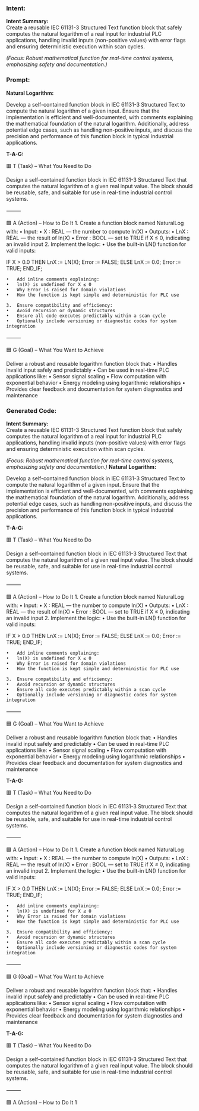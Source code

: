 ### Intent:
**Intent Summary:**  
Create a reusable IEC 61131-3 Structured Text function block that safely computes the natural logarithm of a real input for industrial PLC applications, handling invalid inputs (non-positive values) with error flags and ensuring deterministic execution within scan cycles.  

*(Focus: Robust mathematical function for real-time control systems, emphasizing safety and documentation.)*

### Prompt:
**Natural Logarithm:**

Develop a self-contained function block in IEC 61131-3 Structured Text to compute the natural logarithm of a given input. Ensure that the implementation is efficient and well-documented, with comments explaining the mathematical foundation of the natural logarithm. Additionally, address potential edge cases, such as handling non-positive inputs, and discuss the precision and performance of this function block in typical industrial applications.

**T-A-G:**

🟥 T (Task) – What You Need to Do

Design a self-contained function block in IEC 61131-3 Structured Text that computes the natural logarithm of a given real input value. The block should be reusable, safe, and suitable for use in real-time industrial control systems.

⸻

🟩 A (Action) – How to Do It
	1.	Create a function block named NaturalLog with:
	•	Input:
	•	X : REAL — the number to compute ln(X)
	•	Outputs:
	•	LnX : REAL — the result of ln(X)
	•	Error : BOOL — set to TRUE if X ≤ 0, indicating an invalid input
	2.	Implement the logic:
	•	Use the built-in LN() function for valid inputs:

 IF X > 0.0 THEN
    LnX := LN(X);
    Error := FALSE;
ELSE
    LnX := 0.0;
    Error := TRUE;
END_IF;

	•	Add inline comments explaining:
	•	ln(X) is undefined for X ≤ 0
	•	Why Error is raised for domain violations
	•	How the function is kept simple and deterministic for PLC use

	3.	Ensure compatibility and efficiency:
	•	Avoid recursion or dynamic structures
	•	Ensure all code executes predictably within a scan cycle
	•	Optionally include versioning or diagnostic codes for system integration

⸻

🟦 G (Goal) – What You Want to Achieve

Deliver a robust and reusable logarithm function block that:
	•	Handles invalid input safely and predictably
	•	Can be used in real-time PLC applications like:
	•	Sensor signal scaling
	•	Flow computation with exponential behavior
	•	Energy modeling using logarithmic relationships
	•	Provides clear feedback and documentation for system diagnostics and maintenance

### Generated Code:
**Intent Summary:**  
Create a reusable IEC 61131-3 Structured Text function block that safely computes the natural logarithm of a real input for industrial PLC applications, handling invalid inputs (non-positive values) with error flags and ensuring deterministic execution within scan cycles.  

*(Focus: Robust mathematical function for real-time control systems, emphasizing safety and documentation.)*
**Natural Logarithm:**

Develop a self-contained function block in IEC 61131-3 Structured Text to compute the natural logarithm of a given input. Ensure that the implementation is efficient and well-documented, with comments explaining the mathematical foundation of the natural logarithm. Additionally, address potential edge cases, such as handling non-positive inputs, and discuss the precision and performance of this function block in typical industrial applications.

**T-A-G:**

🟥 T (Task) – What You Need to Do

Design a self-contained function block in IEC 61131-3 Structured Text that computes the natural logarithm of a given real input value. The block should be reusable, safe, and suitable for use in real-time industrial control systems.

⸻

🟩 A (Action) – How to Do It
	1.	Create a function block named NaturalLog with:
	•	Input:
	•	X : REAL — the number to compute ln(X)
	•	Outputs:
	•	LnX : REAL — the result of ln(X)
	•	Error : BOOL — set to TRUE if X ≤ 0, indicating an invalid input
	2.	Implement the logic:
	•	Use the built-in LN() function for valid inputs:

 IF X > 0.0 THEN
    LnX := LN(X);
    Error := FALSE;
ELSE
    LnX := 0.0;
    Error := TRUE;
END_IF;

	•	Add inline comments explaining:
	•	ln(X) is undefined for X ≤ 0
	•	Why Error is raised for domain violations
	•	How the function is kept simple and deterministic for PLC use

	3.	Ensure compatibility and efficiency:
	•	Avoid recursion or dynamic structures
	•	Ensure all code executes predictably within a scan cycle
	•	Optionally include versioning or diagnostic codes for system integration

⸻

🟦 G (Goal) – What You Want to Achieve

Deliver a robust and reusable logarithm function block that:
	•	Handles invalid input safely and predictably
	•	Can be used in real-time PLC applications like:
	•	Sensor signal scaling
	•	Flow computation with exponential behavior
	•	Energy modeling using logarithmic relationships
	•	Provides clear feedback and documentation for system diagnostics and maintenance

**T-A-G:**

🟥 T (Task) – What You Need to Do

Design a self-contained function block in IEC 61131-3 Structured Text that computes the natural logarithm of a given real input value. The block should be reusable, safe, and suitable for use in real-time industrial control systems.

⸻

🟩 A (Action) – How to Do It
	1.	Create a function block named NaturalLog with:
	•	Input:
	•	X : REAL — the number to compute ln(X)
	•	Outputs:
	•	LnX : REAL — the result of ln(X)
	•	Error : BOOL — set to TRUE if X ≤ 0, indicating an invalid input
	2.	Implement the logic:
	•	Use the built-in LN() function for valid inputs:

 IF X > 0.0 THEN
    LnX := LN(X);
    Error := FALSE;
ELSE
    LnX := 0.0;
    Error := TRUE;
END_IF;

	•	Add inline comments explaining:
	•	ln(X) is undefined for X ≤ 0
	•	Why Error is raised for domain violations
	•	How the function is kept simple and deterministic for PLC use

	3.	Ensure compatibility and efficiency:
	•	Avoid recursion or dynamic structures
	•	Ensure all code executes predictably within a scan cycle
	•	Optionally include versioning or diagnostic codes for system integration

⸻

🟦 G (Goal) – What You Want to Achieve

Deliver a robust and reusable logarithm function block that:
	•	Handles invalid input safely and predictably
	•	Can be used in real-time PLC applications like:
	•	Sensor signal scaling
	•	Flow computation with exponential behavior
	•	Energy modeling using logarithmic relationships
	•	Provides clear feedback and documentation for system diagnostics and maintenance

**T-A-G:**

🟥 T (Task) – What You Need to Do

Design a self-contained function block in IEC 61131-3 Structured Text that computes the natural logarithm of a given real input value. The block should be reusable, safe, and suitable for use in real-time industrial control systems.

⸻

🟩 A (Action) – How to Do It
	1
